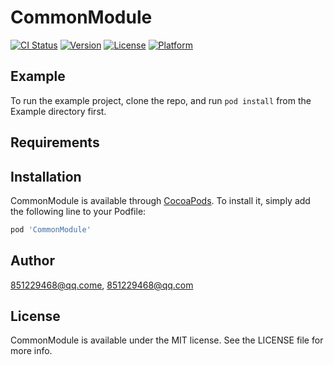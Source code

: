 # CommonModule

[![CI Status](https://img.shields.io/travis/851229468@qq.come/CommonModule.svg?style=flat)](https://travis-ci.org/851229468@qq.come/CommonModule)
[![Version](https://img.shields.io/cocoapods/v/CommonModule.svg?style=flat)](https://cocoapods.org/pods/CommonModule)
[![License](https://img.shields.io/cocoapods/l/CommonModule.svg?style=flat)](https://cocoapods.org/pods/CommonModule)
[![Platform](https://img.shields.io/cocoapods/p/CommonModule.svg?style=flat)](https://cocoapods.org/pods/CommonModule)

## Example

To run the example project, clone the repo, and run `pod install` from the Example directory first.

## Requirements

## Installation

CommonModule is available through [CocoaPods](https://cocoapods.org). To install
it, simply add the following line to your Podfile:

```ruby
pod 'CommonModule'
```

## Author

851229468@qq.come, 851229468@qq.com

## License

CommonModule is available under the MIT license. See the LICENSE file for more info.

